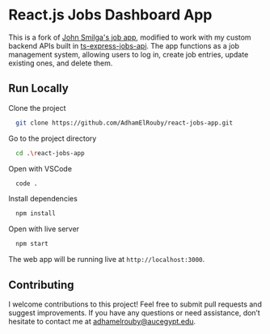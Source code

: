 # React.js Jobs Dashboard App

This is a fork of [John Smilga's job app](https://github.com/john-smilga/react-jobs-app/), modified to work with my custom backend APIs built in [ts-express-jobs-api](https://github.com/AdhamElRouby/ts-express-jobs-api/). The app functions as a job management system, allowing users to log in, create job entries, update existing ones, and delete them.

## Run Locally

Clone the project

```bash
  git clone https://github.com/AdhamElRouby/react-jobs-app.git
```

Go to the project directory

```bash
  cd .\react-jobs-app
```

Open with VSCode

```bash
  code .
```

Install dependencies

```bash
  npm install
```

Open with live server

```bash
  npm start
```
The web app will be running live at `http://localhost:3000`.

## Contributing

I welcome contributions to this project! Feel free to submit pull requests and suggest improvements. 
If you have any questions or need assistance, don’t hesitate to contact me at adhamelrouby@aucegypt.edu.
